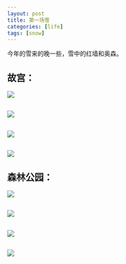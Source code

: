 ```yaml
---
layout: post
title: 第一场雪
categories: [life]
tags: [snow]
---
```


今年的雪来的晚一些，雪中的红墙和奥森。
## 故宫： ##
![](http://mattma2009.qiniudn.com/20140208Snow/2014-02-07%20143321.jpg)
##  ##
![](http://mattma2009.qiniudn.com/20140208Snow/2014-02-07%20145949.jpg)
##  ##
![](http://mattma2009.qiniudn.com/20140208Snow/2014-02-07%20150801.jpg)
## ##
![](http://mattma2009.qiniudn.com/20140208Snow/2014-02-07%20153148.jpg)

## 森林公园： ##
![](http://mattma2009.qiniudn.com/20140208Snow/IMG_3883.jpg)
## ##
![](http://mattma2009.qiniudn.com/20140208Snow/IMG_3889.jpg)
## ##
![](http://mattma2009.qiniudn.com/20140208Snow/IMG_3901.jpg)
## ##
![](http://mattma2009.qiniudn.com/20140208Snow/IMG_3903.jpg)



